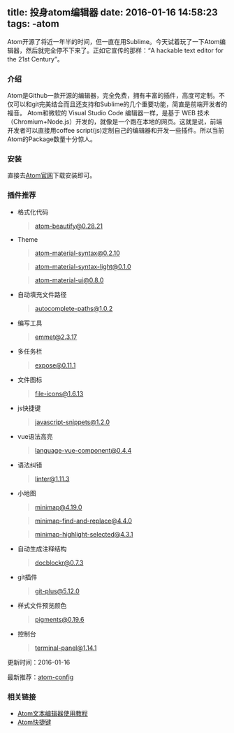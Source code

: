 title: 投身atom编辑器
date: 2016-01-16 14:58:23
tags:
    -atom
---
Atom开源了将近一年半的时间，但一直在用Sublime。今天试着玩了一下Atom编辑器，然后就完全停不下来了。正如它宣传的那样：“A hackable text editor for the 21st Century”。
<!-- more -->
### 介绍
Atom是Github一款开源的编辑器，完全免费，拥有丰富的插件，高度可定制。不仅可以和git完美结合而且还支持和Sublime的几个重要功能，简直是前端开发者的福音。
Atom和微软的 Visual Studio Code 编辑器一样，是基于 WEB 技术（Chromium+Node.js）开发的，就像是一个跑在本地的网页。这就是说，前端开发者可以直接用coffee script(js)定制自己的编辑器和开发一些插件。所以当前Atom的Package数量十分惊人。

### 安装
直接去[Atom官网](http://atom.io)下载安装即可。

### 插件推荐

- 格式化代码

  > atom-beautify@0.28.21

- Theme

  > atom-material-syntax@0.2.10

  > atom-material-syntax-light@0.1.0

  > atom-material-ui@0.8.0

- 自动填充文件路径

  > autocomplete-paths@1.0.2

- 编写工具

  > emmet@2.3.17

- 多任务栏

  > expose@0.11.1

- 文件图标

  > file-icons@1.6.13

- js快捷键

  > javascript-snippets@1.2.0

- vue语法高亮

  > language-vue-component@0.4.4

- 语法纠错

  > linter@1.11.3

- 小地图

  > minimap@4.19.0

  > minimap-find-and-replace@4.4.0

  > minimap-highlight-selected@4.3.1

- 自动生成注释结构

  > docblockr@0.7.3

- git插件

  > git-plus@5.12.0

- 样式文件预览颜色

  > pigments@0.19.6

- 控制台

  > terminal-panel@1.14.1

更新时间：2016-01-16

最新推荐：[atom-config](https://github.com/Raineye/atom-config)

### 相关链接
- [Atom文本编辑器使用教程](https://li-xinyang.gitbooks.io/frontend-notebook/content/chapter1/02_02_atom.html)
- [Atom快捷键](https://github.com/futantan/atom/blob/master/README.md)
